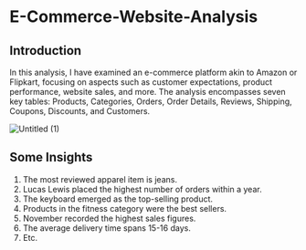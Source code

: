 # E-Commerce-Website-Analysis
## Introduction
In this analysis, I have examined an e-commerce platform akin to Amazon or Flipkart, focusing on aspects such as customer expectations, product performance, website sales, and more. The analysis encompasses seven key tables: Products, Categories, Orders, Order Details, Reviews, Shipping, Coupons, Discounts, and Customers.

![Untitled (1)](https://github.com/Pratham0311Arya/E-Commerce-Website-Analysis--SQL/assets/143388323/7628c2e4-8969-47fb-bb24-8e6a90ad58ce)

## Some Insights
1. The most reviewed apparel item is jeans.
2. Lucas Lewis placed the highest number of orders within a year.
3. The keyboard emerged as the top-selling product.
4. Products in the fitness category were the best sellers.
5. November recorded the highest sales figures.
6. The average delivery time spans 15-16 days.
7. Etc.
